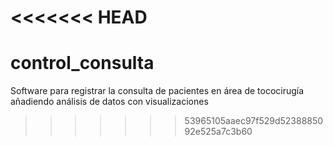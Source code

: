 <<<<<<< HEAD
=======
# control_consulta
Software para registrar la consulta de pacientes en área de tococirugía añadiendo análisis de datos con visualizaciones
>>>>>>> 53965105aaec97f529d5238885092e525a7c3b60
